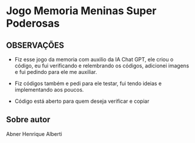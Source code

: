 # Jogo Memoria Meninas Super Poderosas

## OBSERVAÇÕES
* Fiz esse jogo da memoria com auxilio da IA Chat GPT, ele criou o código, eu fui verificando e relembrando os códigos, adicionei imagens e fui pedindo para ele me auxiliar.
* Fiz códigos também e pedi para ele testar, fui tendo ideias e implementando aos poucos.

* Código está aberto para quem deseja verificar e copiar

## Sobre autor
Abner Henrique Alberti



